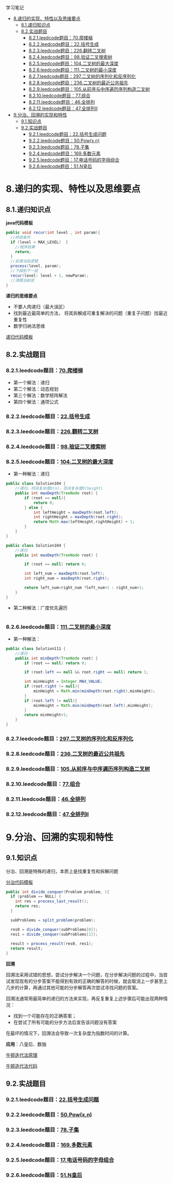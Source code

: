 学习笔记
- [8.递归的实现、特性以及思维要点](#8递归的实现特性以及思维要点)
  - [8.1.递归知识点](#81递归知识点)
  - [8.2.实战题目](#82实战题目)
    - [8.2.1.leedcode题目：70.爬楼梯](#821leedcode题目70爬楼梯)
    - [8.2.2.leedcode题目：22.括号生成](#822leedcode题目22括号生成)
    - [8.2.3.leedcode题目：226.翻转二叉树](#823leedcode题目226翻转二叉树)
    - [8.2.4.leedcode题目：98.验证二叉搜索树](#824leedcode题目98验证二叉搜索树)
    - [8.2.5.leedcode题目：104.二叉树的最大深度](#825leedcode题目104二叉树的最大深度)
    - [8.2.6.leedcode题目：111.二叉树的最小深度](#826leedcode题目111二叉树的最小深度)
    - [8.2.7.leedcode题目：297.二叉树的序列化和反序列化](#827leedcode题目297二叉树的序列化和反序列化)
    - [8.2.8.leedcode题目：236.二叉树的最近公共祖先](#828leedcode题目236二叉树的最近公共祖先)
    - [8.2.9.leedcode题目：105.从前序与中序遍历序列构造二叉树](#829leedcode题目105从前序与中序遍历序列构造二叉树)
    - [8.2.10.leedcode题目：77.组合](#8210leedcode题目77组合)
    - [8.2.11.leedcode题目：46.全排列](#8211leedcode题目46全排列)
    - [8.2.12.leedcode题目：47.全排列II](#8212leedcode题目47全排列ii)
- [9.分治、回溯的实现和特性](#9分治回溯的实现和特性)
  - [9.1.知识点](#91知识点)
  - [9.2.实战题目](#92实战题目)
    - [9.2.1.leedcode题目：22.括号生成问题](#921leedcode题目22括号生成问题)
    - [9.2.2.leedcode题目：50.Pow(x,n)](#922leedcode题目50powxn)
    - [9.2.3.leedcode题目：78.子集](#923leedcode题目78子集)
    - [9.2.4.leedcode题目：169.多数元素](#924leedcode题目169多数元素)
    - [9.2.5.leedcode题目：17.电话号码的字母组合](#925leedcode题目17电话号码的字母组合)
    - [9.2.6.leedcode题目：51.N皇后](#926leedcode题目51n皇后)

# 8.递归的实现、特性以及思维要点

## 8.1.递归知识点

**java代码模板**
```java
public void recur(int level , int param){
  //终结条件
  if (level > MAX_LEVEL)  {
    //程序结果
    return;
  }
  //处理当前逻辑
  process(level, param);
  //下探到下一层
  recur(level: level + 1, newParam);
  //清理当前层
} 
```

**递归的思维要点**
+ 不要人肉递归（最大误区）
+ 找到最近最简单的方法， 将其拆解成可重复解决的问题（重复子问题）找最近重复性
+ 数学归纳法思维

[递归代码模板](https://shimo.im/docs/EICAr9lRPUIPHxsH/read)

## 8.2.实战题目

### 8.2.1.leedcode题目：[70.爬楼梯](https://leetcode-cn.com/problems/climbing-stairs/)

+ 第一个解法：递归
+ 第二个解法：动态规划
+ 第三个解法：数学矩阵解法
+ 第四个解法：通项公式 

### 8.2.2.leedcode题目：[22.括号生成](https://leetcode-cn.com/problems/generate-parentheses/)

### 8.2.3.leedcode题目：[226.翻转二叉树](https://leetcode-cn.com/problems/generate-parentheses/)

### 8.2.4.leedcode题目：[98.验证二叉搜索树](https://leetcode-cn.com/problems/validate-binary-search-tree/)

### 8.2.5.leedcode题目：[104.二叉树的最大深度](https://leetcode-cn.com/problems/maximum-depth-of-binary-tree/)

+ 第一种解法：递归
```java
public class Solution104 {
    //递归，时间复杂度O(n)，空间复杂度O(height)
    public int maxDepth(TreeNode root) {
        if (root == null){
            return 0;
        } else {
            int leftHeight = maxDepth(root.left);
            int rightHeight = maxDepth(root.right);
            return Math.max(leftHeight,rightHeight) + 1;
        }
    }
}
```
```java
public class Solution104 {
    //递归
    public int maxDepth(TreeNode root) {

        if (root == null) return 0;

        int left_num = maxDepth(root.left);
        int right_num = maxDepth(root.right);

        return left_num>right_num ?left_num+1 : right_num+1;
    }
}
```
+ 第二种解法：广度优先遍历
```java

```


### 8.2.6.leedcode题目：[111.二叉树的最小深度](https://leetcode-cn.com/problems/minimum-depth-of-binary-tree/)

+ 第一种解法：
```java
public class Solution111 {
    //递归
    public int minDepth(TreeNode root) {
        if (root == null) return 0;

        if (root.left == null && root.right == null) return 1;

        int minHeight = Integer.MAX_VALUE;
        if (root.right != null){
            minHeight = Math.min(minDepth(root.right),minHeight);
        }
        if (root.left != null){
            minHeight = Math.min(minDepth(root.left),minHeight);
        }
        return minHeight+1;
    }
}
```

### 8.2.7.leedcode题目：[297.二叉树的序列化和反序列化](https://leetcode-cn.com/problems/serialize-and-deserialize-binary-tree/)

### 8.2.8.leedcode题目：[236.二叉树的最近公共祖先](https://leetcode-cn.com/problems/lowest-common-ancestor-of-a-binary-tree/)

### 8.2.9.leedcode题目：[105.从前序与中序遍历序列构造二叉树](https://leetcode-cn.com/problems/construct-binary-tree-from-preorder-and-inorder-traversal/)

### 8.2.10.leedcode题目：[77.组合](https://leetcode-cn.com/problems/combinations/)

### 8.2.11.leedcode题目：[46.全排列](https://leetcode-cn.com/problems/permutations/)

### 8.2.12.leedcode题目：[47.全排列II](https://leetcode-cn.com/problems/permutations-ii/)


# 9.分治、回溯的实现和特性

## 9.1.知识点

分治、回溯是特殊的递归，本质上是找重复性和拆解问题

[分治代码模板](https://shimo.im/docs/zvlDqLLMFvcAF79A/read)
```java
public int divide_conquer(Problem problem, ){
  if (problem == NULL) {
    int res = process_last_result();
    return res;
  }

  subProblems = split_problem(problem);

  res0 = divide_conquer(subProblems[0]);
  res1 = divide_conquer(subProblems[1]);
  
  result = process_result(res0, res1);
  return result;
}
```

**回溯**

回溯法采用试错的思想，尝试分步解决一个问题，在分步解决问题的过程中，当尝试发现现有的分步答案不能得到有效的正确的解答的时候，就会取消上一步甚至上几步的计算，再通过其他可能的分步解答再次尝试寻找问题的答案。

回溯法通常用最简单的递归的方法来实现，再反复重复上述步骤后可能出现两种情况：
+ 找到一个可能存在的正确答案；
+ 在尝试了所有可能的分步方法后宣告该问题没有答案

在最坏的情况下，回溯法会导致一次复杂度为指数时间的计算。

**应用**：八皇后、数独

[牛顿迭代法原理](http://www.matrix67.com/blog/archives/361)

[牛顿迭代法代码](http://www.voidcn.com/article/p-eudisdmk-zm.html)

## 9.2.实战题目

### 9.2.1.leedcode题目：[22.括号生成问题](https://leetcode-cn.com/problems/generate-parentheses/)

### 9.2.2.leedcode题目：[50.Pow(x,n)](https://leetcode-cn.com/problems/powx-n/)

### 9.2.3.leedcode题目：[78.子集](https://leetcode-cn.com/problems/subsets/)

### 9.2.4.leedcode题目：[169.多数元素](https://leetcode-cn.com/problems/majority-element/description/)

### 9.2.5.leedcode题目：[17.电话号码的字母组合](https://leetcode-cn.com/problems/letter-combinations-of-a-phone-number/)

### 9.2.6.leedcode题目：[51.N皇后](https://leetcode-cn.com/problems/n-queens/)
